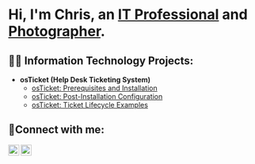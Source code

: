 <h1>Hi, I'm Chris, an <a href="https://linkedin.com/in/chriscms" target="_blank">IT Professional</a> and <a href="https://www.chrisstallings.com" target="_blank">Photographer</a>.</h1>

<h2>👨‍💻 Information Technology Projects:</h2>

- <b>osTicket (Help Desk Ticketing System)</b>
  - [osTicket: Prerequisites and Installation](https://github.com/chris-stallings/osticket-prereqs)
  - [osTicket: Post-Installation Configuration](https://github.com/chris-stallings/post-install-config)
  - [osTicket: Ticket Lifecycle Examples](https://github.com/chris-stallings/ticket-lifecycle)
<!-- 
  - <b>Microsoft Azure</b>
  - [Configuring On-premises Active Directory within Azure VMs](https://github.com/chris-stallings/configure-ad)
  - [Network Security Groups (NSGs) and Inspecting Network Protocols](https://github.com/chris-stallings/azure-network-protocols)
  -->

<h2>🤳Connect with me:</h2>

[<img align="left" alt="Chris | LinkedIn" width="22px" src="https://cdn.jsdelivr.net/npm/simple-icons@v3/icons/linkedin.svg" />][linkedin]
[<img align="left" alt="Chris | Website" width="22px" src="https://github.com/user-attachments/assets/7f2a8aa7-ca68-4478-889f-99ae527509ef" />][Website]


[linkedin]: https://linkedin.com/in/chriscms
[Website]: https://www.chrisstallings.com

<!---
chris-stallings/chris-stallings is a ✨ special ✨ repository because its `README.md` (this file) appears on your GitHub profile.
You can click the Preview link to take a look at your changes.
--->
